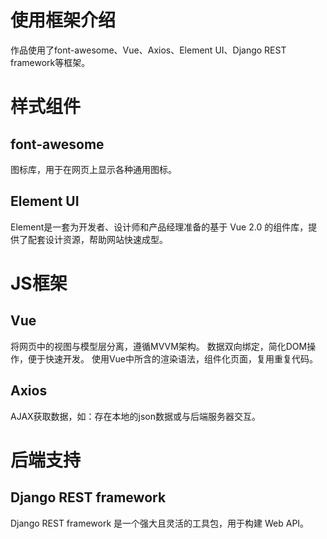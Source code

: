 # 使用框架介绍
作品使用了font-awesome、Vue、Axios、Element UI、Django REST framework等框架。
# 样式组件
## font-awesome
图标库，用于在网页上显示各种通用图标。
## Element UI
Element是一套为开发者、设计师和产品经理准备的基于 Vue 2.0 的组件库，提供了配套设计资源，帮助网站快速成型。
# JS框架
## Vue
将网页中的视图与模型层分离，遵循MVVM架构。
数据双向绑定，简化DOM操作，便于快速开发。
使用Vue中所含的渲染语法，组件化页面，复用重复代码。
## Axios
AJAX获取数据，如：存在本地的json数据或与后端服务器交互。
# 后端支持
## Django REST framework
Django REST framework 是一个强大且灵活的工具包，用于构建 Web API。